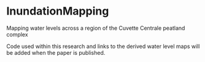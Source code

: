 # InundationMapping
Mapping water levels across a region of the Cuvette Centrale peatland complex

Code used within this research and links to the derived water level maps will be added when the paper is published. 
